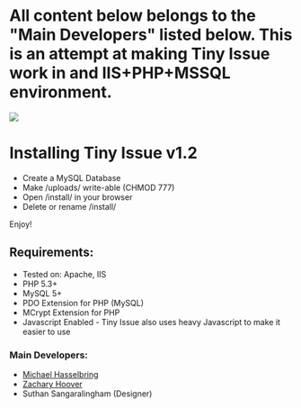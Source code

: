 # All content below belongs to the "Main Developers" listed below. This is an attempt at making Tiny Issue work in and IIS+PHP+MSSQL environment.

![](http://tinyissue.com/assets/images/giant-preview.png)

# Installing Tiny Issue v1.2

- Create a MySQL Database
- Make /uploads/ write-able (CHMOD 777)
- Open /install/ in your browser
- Delete or rename /install/

Enjoy!

## Requirements:

- Tested on: Apache, IIS
- PHP 5.3+
- MySQL 5+
- PDO Extension for PHP (MySQL)
- MCrypt Extension for PHP
- Javascript Enabled - Tiny Issue also uses heavy Javascript to make it easier to use

### Main Developers:

- [Michael Hasselbring](http://michaelhasselbring.com)
- [Zachary Hoover](http://zachoover.com)
- Suthan Sangaralingham (Designer)

